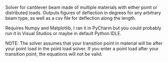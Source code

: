 Solver for cantilever beam made of multiple materials with either point or distributed loads. Outputs figures of deflection in degrees for any arbitrary beam type, as well as a csv file for deflection along the length.

Requires Numpy and Matplotlib, I ran it in PyCharm but you could probably run it in Visual Studios or maybe in default Python IDLE. 

NOTE: The solver assumes that your transition point in material will be after your point load in the point load solver. If you enter a point load after your transition point, the equations will not be valid.
